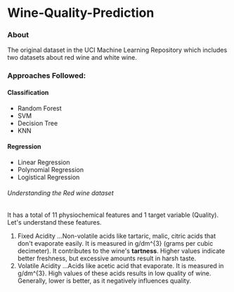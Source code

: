 # Wine-Quality-Prediction

### About
The original dataset in the UCI Machine Learning Repository which includes two datasets about red wine and white wine. 

### Approaches Followed:
#### Classification
- Random Forest
- SVM
- Decision Tree
- KNN
  
#### Regression
- Linear Regression
- Polynomial Regression
- Logistical Regression

###### Understanding the Red wine dataset
It has a total of 11 physiochemical features and 1 target variable (Quality).
Let's understand these features.
1. Fixed Acidity
...Non-volatile acids like tartaric, malic, citric acids that don't evaporate easily. It is measured in g/dm^{3} (grams per cubic decimeter). It contributes to the wine's **tartness**. Higher values indicate better freshness, but excessive amounts result in harsh taste.
2. Volatile Acidity
...Acids like acetic acid that evaporate. It is measured in g/dm^{3}. High values of these acids results in low quality of wine. Generally, lower is better, as it negatively influences quality.
